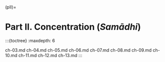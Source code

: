 

(pII)=

# Part II. Concentration (*Samādhi*)

:::{toctree}
:maxdepth: 6



ch-03.md
ch-04.md
ch-05.md
ch-06.md
ch-07.md
ch-08.md
ch-09.md
ch-10.md
ch-11.md
ch-12.md
ch-13.md
:::
